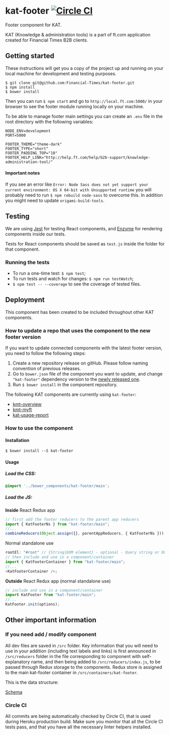 # kat-footer [![Circle CI](https://circleci.com/gh/Financial-Times/kat-footer.svg?style=svg)](https://circleci.com/gh/Financial-Times/kat-footer)

Footer component for KAT.

KAT (Knowledge & administration tools) is a part of ft.com application created for Financial Times B2B clients.

## Getting started
These instructions will get you a copy of the project up and running on your local machine for development and testing purposes.

```
$ git clone git@github.com:Financial-Times/kat-footer.git
$ npm install
$ bower install
```
Then you can run `$ npm start` and go to `http://local.ft.com:5000/` in your browser to see the footer module running locally on your machine.

To be able to manage footer main settings you can create an `.env` file in the root directory with the following variables:
```
NODE_ENV=development
PORT=5000

FOOTER_THEME="theme-dark"
FOOTER_TYPE="short"
FOOTER_PADDING_TOP="10"
FOOTER_HELP_LINK="http://help.ft.com/help/b2b-support/knowledge-administration-tool/"
```

#### Important notes
If you see an error like `Error: Node Sass does not yet support your current environment: OS X 64-bit with Unsupported runtime` you will probably need to run `$ npm rebuild node-sass` to overcome this. In addition you might need to update `origami-build-tools`.

## Testing

We are using [Jest](https://facebook.github.io/jest/) for testing React components, and [Enzyme](http://airbnb.io/enzyme/) for rendering components inside our tests.

Tests for React components should be saved as `test.js` inside the folder for that component.

### Running the tests

 - To run a one-time test: `$ npm test`;
 - To run tests and watch for changes: `$ npm run testWatch`;
 - `$ npm test -- --coverage` to see the coverage of tested files.

## Deployment
This component has been created to be included throughout other KAT components.

### How to update a repo that uses the component to the new footer version
If you want to update connected components with the latest footer version, you need to follow the following steps:
1. Create a new repository release on gitHub. Please follow naming convention of previous releases.
2. Go to `bower.json` file of the component you want to update, and change `"kat-footer"` dependency version to the [newly released one](https://github.com/Financial-Times/kat-footer/releases).
3. Run `$ bower install` in the component repository.

The following KAT components are currently using `kat-footer`:
 - [kmt-overview](https://github.com/Financial-Times/kmt-overview)
 - [kmt-myft](https://github.com/Financial-Times/kmt-myft)
 - [kat-usage-report](https://github.com/Financial-Times/kat-usage-report)

### How to use the component

#### Installation
```
$ bower install --S kat-footer
```
#### Usage
##### Load the CSS:
```scss
@import '../bower_components/kat-footer/main';
```

##### Load the JS:
**Inside** React Redux app
```js
// first add the footer reducers to the parent app reducers
import { KatFooterNs } from "kat-footer/main";
//...
combineReducers(Object.assign({}, parentAppReducers, { KatFooterNs }));
```
Normal standalone use
```js
rootEl: "#root" // {String|DOM element} - optional - Query string or DOM element inside which the KAT Footer will be placed.
// then include and use in a component/container
import { KatFooterContainer } from "kat-footer/main";
//...
<KatFooterContainer />;
```

**Outside** React Redux app (normal standalone use)
```js
// include and use in a component/container
import KatFooter from "kat-footer/main";
//...
KatFooter.init(options);
```

## Other important information

### If you need add / modify component
All dev files are saved in `/src` folder.
Key information that you will need to use in your addition (including text labels and links) is first announced in `/src/reducers` folder in the file corresponding to component with self-explanatory name, and then being added to `/src/reducers/index.js`, to be passed through Redux storage to the components.
Redux store is assigned to the main kat-footer container in `/src/containers/kat-footer`.

This is the data structure:

[Schema](https://www.draw.io/?lightbox=1&highlight=FFFFFF&edit=_blank&layers=1&nav=1&title=KAT-footer#R5VrRcuMmFP0aP7ojgUDSY9bJbme6O9NpdqbtI5GQzEQWGoxju19fZIEsBE68qZyk3mQmERcE4pxzL1ykGVysdl8EaZbfeE6rGQjy3QzezgBIUaD%2BtoZ9Z4jSsDOUguWdaWC4Z%2F9QbdT3lRuW07XVUHJeSdbYxozXNc2kZSNC8K3drOCVPWpDSuoY7jNSudY%2FWS6XnTUB%2BGj%2FlbJyaUYOcdrVrIhprGeyXpKcbwcmeDeDC8G57K5WuwWtWuwMLt19n0%2FU9g8maC3PuSHOEY1BCgBJQBIX2Vz38ESqjZ6sflC5N7PfLpmk9w3J2vJWETyDn5ZyValSqC4LVlULXnFxaA2LguIsU%2Fa1FPyRDmryOH0IAlWjh6RC0t3JeYQ9OkpVlK%2BoFHvVxNyQakC1ogCCXXl75CcyslsOuEEIaV1oTZR930fY1IVG7kwUoQdFXMkWKDUPXLZXv918n39WRFNh6tQwx2pjbAYGsmqx1qXgkch5Me5g0HxEmwJX2kzZjNS8piP6tGmtuGZ1qQzoWPrO1bPczkFLoE8RXPFZVAdtL1me01rZSMVK9f82U6yqp56EeRgmNvNx6DDfq2PIfBRcgHj0svsol2%2Fay46OnG8eDjXhCRwHfDnwOa5WgBOuhh8wwtMAntiehiIX7gS6cJsQPync2IH7cSXnrfSeGN1O6AIO9C2ETK0IN7pipTTeDuPlsOC11KtYi%2BwULMSxxYIh5SXRw0uIPr5%2B0UNzy0dQfeJV%2FWpfyGtW%2FDjQv6vk0%2BuXPIrhx5G82fmPNL9Zq632XNCGi6vWPortRfddtR%2BekSPQOr9pE60WxIqs1ywbJQkjjBQOYv%2BXKgW%2FIFP8W7elOyYHVarU1gQ9nyYFgx5PQe2vz1Pw4adnh%2BZOxjfiRk2Pb0RGT4HStZFElFQ%2BFzRcjgckejMUbRO0IpI92Y%2FpI1aP8DtnagK9hDAcZUhgpI1uevquYco47mi0AQzjUUcdBk5HB531036l9HyJ1QWl97YCe1Y88XuKJwrttaDv90fFM15U3lQ80c8Zt56VFfpYskKvkxXGyJZVhC4lK%2FXQJMxinIcFgRGJpjgxG4nqY%2Bz%2FALT32xC4mw7oE8cUBysOymcE%2FqlRPtcH%2FxvK2HYB6NnaARi7KPeH4ZPC7AuR3dniuiG1OVvsji0XvNmLwwMdjx%2BHra7FDSKLIJz63CBxCTLuMyk%2Fnr23IaOWJJO3VBJWrR3orygXgunIY6BLSOQJS%2BP97jR8gBN8%2FMGv%2BvgRYmCT4PGKtyPhR6LWJ0Hq%2FKeKWDE6M2JdZOEO3dPKr7Qk1VdWP7px6n%2B5hqPA3ilhz04pNCK9OOBm8DPTHB1hnKBkZSfeAPJy7vFueUWc2oTAV%2BYVCNgdoeTt8gpwaqn%2FRqRgu8ldR%2FBNndNcNx8vMLJ93TtJdErsN1cRiF1n8Z1lhgG8hLe4icXdTgFSdxHqwihfAE8UuV8%2B%2BM%2BGJzind%2BF0l%2BJOrl%2FUxBsHTRuNiYN%2FTmhSeFdbnCX0oZjqtZS9E4piz3uSCEwS%2FFXx%2BGlQF2OO31fBu38B)

### Circle CI

All commits are being automatically checked by Circle CI, that is used during Heroku production build.
Make sure you monitor that all the Circle CI tests pass, and that you have all the necessary linter helpers installed.
